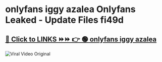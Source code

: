 
 # onlyfans iggy azalea Onlyfans Leaked - Update Files fi49d

## <h2><a href="https://clipsfans.com/onlyfans_iggy_azalea&ref=git">🔗 Click to LINKS ⏩⏩ 👉 🟢 onlyfans iggy azalea </a></h2>

<a href="https://clipsfans.com/onlyfans_iggy_azalea&ref=git" rel="nofollow" data-target="animated-image.originalLink"><img src="https://i.ibb.co.com/xMMVF88/686577567.gif" alt="Viral Video Original" style="max-width: 100%; display: inline-block;" data-target="animated-image.originalImage"></a>

